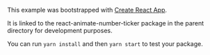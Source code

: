 This example was bootstrapped with [Create React App](https://github.com/facebook/create-react-app).

It is linked to the react-animate-number-ticker package in the parent directory for development purposes.

You can run `yarn install` and then `yarn start` to test your package.
